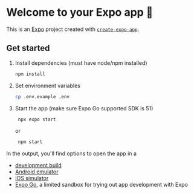 # Welcome to your Expo app 👋

This is an [Expo](https://expo.dev) project created with [`create-expo-app`](https://www.npmjs.com/package/create-expo-app).

## Get started

1. Install dependencies (must have node/npm installed)

   ```bash
   npm install
   ```
2. Set environment variables

   ```bash
   cp .env.example .env
   ```

3. Start the app (make sure Expo Go supported SDK is 51)

   ```bash
    npx expo start
   ```
   or
   ```bash
    npm start
   ```
   

In the output, you'll find options to open the app in a

- [development build](https://docs.expo.dev/develop/development-builds/introduction/)
- [Android emulator](https://docs.expo.dev/workflow/android-studio-emulator/)
- [iOS simulator](https://docs.expo.dev/workflow/ios-simulator/)
- [Expo Go](https://expo.dev/go), a limited sandbox for trying out app development with Expo
